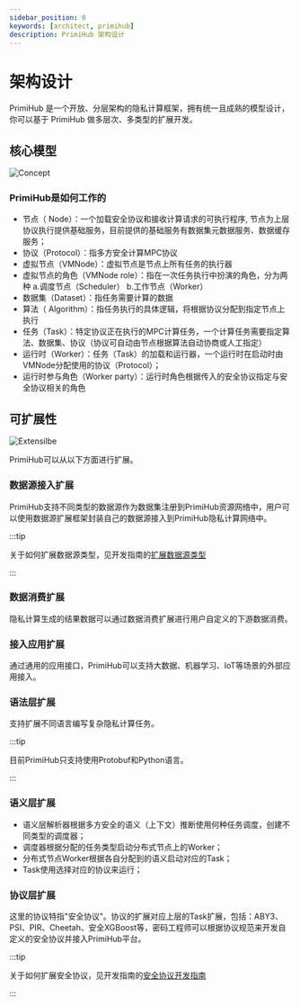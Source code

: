 ```yaml
---
sidebar_position: 0
keywords: [architect, primihub]
description: PrimiHub 架构设计
---
```


# 架构设计
PrimiHub 是一个开放、分层架构的隐私计算框架，拥有统一且成熟的模型设计，你可以基于 PrimiHub 做多层次、多类型的扩展开发。

## 核心模型
![Concept](/img/core-concept.drawio.svg)

### PrimiHub是如何工作的

- 节点（ Node）：一个加载安全协议和接收计算请求的可执行程序, 节点为上层协议执行提供基础服务，目前提供的基础服务有数据集元数据服务、数据缓存服务；
- 协议（Protocol）：指多方安全计算MPC协议
- 虚拟节点（VMNode）：虚拟节点是节点上所有任务的执行器
- 虚拟节点的角色（VMNode role）：指在一次任务执行中扮演的角色，分为两种 a.调度节点（Scheduler） b.工作节点（Worker）
- 数据集（Dataset）：指任务需要计算的数据
- 算法（ Algorithm）：指任务执行的具体逻辑，将根据协议分配到指定节点上执行
- 任务（Task）：特定协议正在执行的MPC计算任务，一个计算任务需要指定算法、数据集、协议（协议可自动由节点根据算法自动协商或人工指定）
- 运行时（Worker）：任务（Task）的加载和运行器，一个运行时在启动时由VMNode分配使用的协议（Protocol）；
- 运行时参与角色（Worker party）：运行时角色根据传入的安全协议指定与安全协议相关的角色

## 可扩展性
![Extensilbe](/img/extensilbe-layer.svg)

PrimiHub可以从以下方面进行扩展。

### 数据源接入扩展

PrimiHub支持不同类型的数据源作为数据集注册到PrimiHub资源网络中，用户可以使用数据源扩展框架封装自己的数据源接入到PrimiHub隐私计算网络中。

:::tip

关于如何扩展数据源类型，见开发指南的[扩展数据源类型](developer-docs/datasets-driver-dev-guide.md)

:::

### 数据消费扩展
隐私计算生成的结果数据可以通过数据消费扩展进行用户自定义的下游数据消费。

### 接入应用扩展

通过通用的应用接口，PrimiHub可以支持大数据、机器学习、IoT等场景的外部应用接入。

### 语法层扩展
支持扩展不同语言编写复杂隐私计算任务。

:::tip

目前PrimiHub只支持使用Protobuf和Python语言。

:::

### 语义层扩展

* 语义层解析器根据多方安全的语义（上下文）推断使用何种任务调度，创建不同类型的调度器；
* 调度器根据分配的任务类型启动分布式节点上的Worker；
* 分布式节点Worker根据各自分配到的语义启动对应的Task；
* Task使用选择对应的协议来运行；

### 协议层扩展

这里的协议特指"安全协议"。协议的扩展对应上层的Task扩展，包括：ABY3、PSI、PIR、Cheetah、安全XGBoost等，密码工程师可以根据协议规范来开发自定义的安全协议并接入PrimiHub平台。

:::tip

关于如何扩展安全协议，见开发指南的[安全协议开发指南](developer-docs/protocol-dev-guide.md)

:::